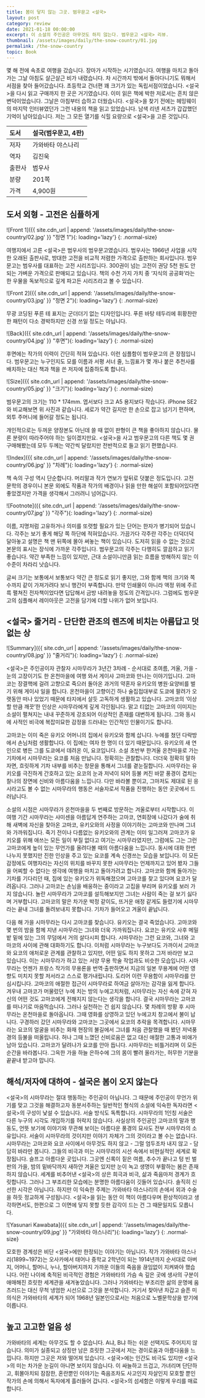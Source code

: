 ```yaml
---
title: 봄이 닿지 않는 그곳. 범우문고 <설국>
layout: post
category: review
date: 2021-01-18 00:00:00
excerpt: 이 소설의 주인공은 아무것도 하지 않는다. 범우문고 <설국> 리뷰.
thumbnail: /assets/images/daily/the-snow-country/01.jpg
permalink: /the-snow-country
topic: Book
---
```


몇 해 전에 속초로 여행을 갔습니다. 장마가 시작하는 시기였습니다. 여행을 마치고 돌아가는 그날 아침도 살근살근 비가 내렸습니다. 차 시간까지 밖에서 돌아다니기도 뭐해서 서점을 찾아 들어갔습니다. 초등학교 건너편 꽤 크기가 있는 독립서점이었습니다. <설국>을 다시 읽고 구매까지 한 곳은 거기였습니다. 이미 읽은 책에 박한 저로서는 흔치 않은 변덕이었습니다. 그날은 아침부터 습하고 더웠습니다. <설국>을 찾기 전에는 헤밍웨이의 마지막 인터뷰였던가 그런 내용의 책을 읽고 있었습니다. 남색 리넨 셔츠가 갑갑했던 기억이 남아있습니다. 저는 그 모든 열기를 식힐 요량으로 <설국>을 고른 것입니다.

|도서|설국(범우문고, 4판)|
|:---|:---|
|저자|가와바타 야스나리|
|역자|김진욱|
|출판사|범우사|
|분량|201쪽|
|가격|4,900원|

## 도서 외형 - 고전은 심플하게

![Front 1]({{ site.cdn_url | append: '/assets/images/daily/the-snow-country/02.jpg' }} "정면 1"){: loading='lazy'}
{: .normal-size}

여행지에서 고른 <설국>은 범우사의 범우문고였습니다. 범우사는 1966년 사업을 시작한 오래된 출판사로, 방대한 고전을 비교적 저렴한 가격으로 출판하는 회사입니다. 범우문고는 범우사를 대표하는 고전 시리즈입니다. 300권이 넘는 고전이 권당 5천 원도 안되는 가벼운 가격으로 판매되고 있습니다. 책의 수천 가지 가치 중 ‘지식의 공공화’라는 한 우물을 독보적으로 깊게 파고든 시리즈라고 볼 수 있습니다.

![Front 2]({{ site.cdn_url | append: '/assets/images/daily/the-snow-country/03.jpg' }} "정면 2"){: loading='lazy'}
{: .normal-size}

무광 코딩된 푸른 테 표지는 군더더기 없는 디자인입니다. 푸른 바탕 테두리에 휘황찬란한 패턴이 다소 경박하지만 신경 쓰일 정도는 아닙니다.

![Back]({{ site.cdn_url | append: '/assets/images/daily/the-snow-country/04.jpg' }} "후면"){: loading='lazy'}
{: .normal-size}

후면에는 작가의 이력이 간단히 적혀 있습니다. 이런 심플함이 범우문고의 큰 장점입니다. 범우문고는 누구인지도 모를 이름과 서평 서너 줄, 느낌표가 몇 개나 붙은 추천사를 배치하는 대신 책과 책을 쓴 저자에 집중하도록 합니다.

![Size]({{ site.cdn_url | append: '/assets/images/daily/the-snow-country/05.jpg' }} "크기"){: loading='lazy'}
{: .normal-size}

범우문고의 크기는 110 * 174mm. 엽서보다 크고 A5 용지보다 작습니다. iPhone SE2와 비교해보면 위 사진과 같습니다. 세로가 약간 길지만 한 손으로 잡고 넘기기 편하며, 외투 주머니에 들어갈 정도는 됩니다.

개인적으로는 두꺼운 양장본도 아닌데 쓸 때 없이 판형이 큰 책을 좋아하지 않습니다. 물론 분량이 따라주어야 하는 일이겠지만요. <설국>을 사고 범우문고의 다른 책도 몇 권 구매해봤는데 모두 두께는 약간씩 달랐지만 전반적으로 들고 읽기 편했습니다.

![Index]({{ site.cdn_url | append: '/assets/images/daily/the-snow-country/06.jpg' }} "차례"){: loading='lazy'}
{: .normal-size}

책 속의 구성 역시 단순합니다. 머리말과 작가 연보가 앞뒤로 덧붙은 정도입니다. 고전 문학의 경우이니 본문 외에도 작품과 작가의 배경이나 읽을 만한 해설이 포함되어있다면 좋았겠지만 가격을 생각해서 그러려니 넘어갑니다.

![Footnote]({{ site.cdn_url | append: '/assets/images/daily/the-snow-country/07.jpg' }} "각주"){: loading='lazy'}
{: .normal-size}

이름, 지명처럼 고유하거나 의미를 또렷할 필요가 있는 단어는 한자가 병기되어 있습니다. 각주는 보기 좋게 해당 쪽 하단에 적혀있습니다. 가끔가다 각주란 각주는 더덕더덕 달아놓고 설명은 책 맨 뒤쪽에 몰아 써놓는 책이 있습니다. 도저히 읽을 수 없는 것으로 본문의 표시는 장식에 가까운 각주입니다. 범우문고의 각주는 다행히도 깔끔하고 읽기 좋습니다. 약간 부족한 느낌이 있지만, 근대 소설이니만큼 읽는 흐름을 방해하지 않는 이 수준이 차라리 낫습니다.

글씨 크기는 보통에서 보통보다 약간 큰 정도로 읽기 좋지만, 그와 함께 책의 크기와 쪽수까지 같이 가져가려다 보니 행간이 부족합니다. 만약 인쇄물이 아니라 액정 위에 주르륵 펼쳐진 전자책이었다면 답답해서 금방 내려놓을 정도의 간격입니다. 그럼에도 범우문고의 심플해서 레이아웃은 고전을 담기에 더할 나위가 없어 보입니다.

## <설국> 줄거리 - 단단한 관조의 렌즈에 비치는 아름답고 덧없는 상

![Summary]({{ site.cdn_url | append: '/assets/images/daily/the-snow-country/08.jpg' }} "줄거리"){: loading='lazy'}
{: .normal-size}

<설국&gt;은 주인공이자 관찰자 시마무라가 3년간 3차례 - 순서대로 초여름, 겨울, 가을 - 눈의 고장이기도 한 온천마을에 여행 와서 게이샤 고마코와 만나는 이야기입니다. 고마코는 장결핵에 걸려 고향으로 죽으러 돌아온 과거의 약혼자 유키오의 병원·요양비를 벌기 위해 게이샤 일을 합니다. 온천마을이 고향이긴 하나 술집접대부로 도쿄에 팔려가 오랫동안 떠나 있었기 때문에 타지에서 살듯 고독하게 생활하고 있습니다. 고마코의 ‘이상할 만큼 깨끗’한 인상은 시마무라에게 깊게 각인됩니다. 맑고 티없는 고마코의 이미지는 소설이 펼쳐지는 내내 꾸준하게 강조되어 이상적인 존재를 대변하게 됩니다. 그와 동시에 사적인 비극에 복잡미묘한 감정을 드러내는 인간적인 인물이기도 합니다.

고마코는 이미 죽은 유키오 어머니의 집에서 유키오와 함께 삽니다. 누에를 쳤던 다락방에서 손님처럼 생활합니다. 이 집에는 여자 한 명이 더 있기 때문입니다. 유키오의 새 연인으로 병든 그를 도쿄에서 데려온 이, 요코입니다. 소설 초반부 한겨울 온천마을로 가는 기차에서 시마무라는 요코를 처음 만납니다. 정확히는 관찰합니다. 더더욱 정확히 말하자면, 흐릿하게 기차 내부를 비추는 창문을 통해서 그녀를 곁눈질합니다. 시마무라는 유키오를 극진하게 간호하고 있는 요코의 눈과 저녁이 되어 등불 켜진 바깥 풍경이 겹치는 찰나의 장면에 신비와 아름다움을 느낍니다. 다만 바라볼 뿐이고, 그마저도 제대로 된 응시라고도 볼 수 없는 시마무라의 행동은 서술자로서 작품을 진행하는 동안 곳곳에서 드러납니다.

소설의 시점은 시마무라가 온천마을을 두 번째로 방문하는 겨울로부터 시작합니다. 이 여행 기간 시마무라는 샤미센을 아름답게 연주하는 고마코, 연회장에 나갔다가 술에 취해 새벽에 자신을 찾아온 고마코, 유키오와의 사정을 이야기하는 고마코와 만나며 그녀와 가까워집니다. 죽기 전이나 다름없는 유키오와의 관계는 이미 일그러져 고마코가 유키오를 위해 애쓰는 모든 일이 부질 없다고 여기는 시마무라였지만, 그럼에도 그는 그런 고마코에게 높이 있는 무언가를 올려다볼 때의 아름다움을 느낍니다. 동시에 대화 한번 나누지 못했지만 진한 인상을 주고 있는 요코를 계속 신경쓰는 모습을 보입니다. 이 모든 감정에도 여행자라는 자신의 위치를 바꾸지 못한 시마무라는 언제까지고 있어 봤자 그들을 어찌할 수 없다는 생각에 여행을 마치고 돌아가려고 합니다. 고마코와 함께 돌아가는 기차를 기다리던 때, 집에 있는 유키오가 위독해졌으며 고마코를 찾고 있다며 요코가 달려옵니다. 그러나 고마코는 손님을 배웅하는 중이라고 고집을 부리며 유키오를 보러 가지 않습니다. 놀란 시마무라가 고마코를 설득해보지만 그녀는 사람이 죽는 걸 보기 싫다며 거부합니다. 고마코의 말은 차가운 박정 같이도, 뜨거운 애정 같게도 들렸기에 시마무라는 끝내 그녀를 돌려보내지 못합니다. 기차가 들어오고 겨울이 끝납니다.

다음 해 가을 시마무라는 다시 고마코를 찾습니다. 유키오는 결국 죽었습니다. 고마코와 몇 번의 밤을 함께 지낸 시마무라는 그녀와 더욱 가까워집니다. 요코는 유키오 사후 메밀밭 밑에 있는 그의 무덤에서 거의 살다시피 합니다. 시마무라는 그런 요코와, 그녀와 고마코의 사이에 관해 대화하기도 합니다. 이처럼 시마무라는 누구보다도 가까이서 고마코와 요코의 애처로운 관계를 관찰하고 있지만, 어떤 일도 하지 못하고 그저 바라만 보고 있습니다. 이는 시마무라가 하고 있는 서양 무용 학술 작업과도 비슷한 모습입니다. 시마무라는 언젠가 프랑스 작가의 무용론을 번역·출판하면서 지금의 일본 무용계에 어떤 영향도 미치지 못할 저서라고 스스로 평가내립니다. 도리어 이런 무용함이 시마무라를 안심시킵니다. 고마코의 애절한 접근이 시마무라로 하여금 살아가는 감각을 잃게 합니다. 겨우내 고마코가 머물렀던 누에 치는 방의 누에고치처럼, 시마무라는 자신 속에 갇혀 자신의 어떤 것도 고마코에게 전해지지 않는다는 생각을 합니다. 결국 시마무라는 고마코를 떠나기로 마음먹습니다. 그러나 실천하는 건 쉽지 않습니다. 몇 차례의 방황 후 시마무라는 온천마을로 돌아옵니다. 그때 영화를 상영하고 있던 누에고치 창고에서 불이 납니다. 구경하러 갔던 시마무라와 고마코는 그곳에서 요코의 추락을 목격합니다. 시마무라는 요코의 얼굴을 비추는 화재 현장의 불길에서 그녀를 처음 관찰했을 때 봤던 저녁풍경의 등불을 떠올립니다. 허나 그때 느꼈던 신비로움은 없고 대신 애절한 고통과 비애가 남아 있습니다. 고마코가 달려나가 요코를 안아 듭니다. 시마무라는 비틀거리며 이 모든 순간을 바라봅니다. 그윽한 가을 하늘 은하수에 그의 몸이 빨려 올라가는, 허무한 기분을 끝끝내 받고야 맙니다.

## 해석/저자에 대하여 - 설국은 봄이 오지 않는다

<설국&gt;의 시마무라는 절대 행동하는 주인공이 아닙니다. 그 때문에 주인공이 무언가 위기를 맞고 그것을 해결하고자 동분서주하는 일반적인 형식의 소설에 익숙한 독자라면 <설국>의 구성이 낯설 수 있습니다. 서술 방식도 독특합니다. 시마무라의 1인칭 서술은 다른 누구의 시각도 개입하기를 허락지 않습니다. 사실상의 주인공인 고마코의 말과 행동도, 언뜻 보기에 이야기와 무관해 보이는 아름다운 풍경의 묘사도 전부 시마무라의 소유입니다. 서술이 시마무라의 것이지만 이야기 자체가 그의 것이라고 볼 수는 없습니다. 시마무라는 고마코와 요코 사이에서 아무것도 하지 않고 - 그럴 엄두조차 내지 않고 - 담담히 바라만 봅니다. 그들의 비극과 미는 시마무라의 시선 속에서 비현실적인 세계로 확장됩니다. 슬프고 아름다운 곳입니다. 그곳엔 신록이 짙은 여름, 추수가 끝나고 텅 빈 벌판의 가을, 밤의 밑바닥까지 새하얀 겨울은 있지만 눈이 녹고 생명이 부활하는 봄은 존재하지 않습니다. 세계를 비추어낸 <설국>의 상은 희극과 비극, 삶과 죽음마저 경계가 흐릿합니다. 그러나 그 부조리한 모습에는 분명한 아름다움이 깃들어 있습니다. 솔직히 신선한 시각은 아닙니다. 하지만 이 익숙한 주제는 가와바타 야스나리의 손에서 외과 수술을 하듯 정교하게 구성됩니다. <설국>을 읽는 동안 이 책이 아름다우며 환상적이라고 생각하면서도, 한편으로 그 이면에 닿지 못할 듯한 감각이 드는 건 그 때문일지도 모릅니다.

![Yasunari Kawabata]({{ site.cdn_url | append: '/assets/images/daily/the-snow-country/09.jpg' }} "가와바타 야스나리"){: loading='lazy'}
{: .normal-size}

모호한 경계성은 비단 <설국>에만 한정되는 이야기는 아닙니다. 작가 가와바타 야스나리(1899~1972)는 오사카에서 태어나 중학교 2학년이 되는 1914년까지 순서대로 아버지, 어머니, 할머니, 누나, 할아버지까지 가까운 이들의 죽음을 끊임없이 지켜봐야 했습니다. 어린 나이에 축적된 비극적인 경험은 가와바타의 가슴 속 깊은 곳에 생사의 구분이 애매해진 흐릿한 세계관을 새겨놓았습니다. 그러나 가와바타는 부조리한 삶의 운명에 움츠러드는 대신 무척 냉엄한 시선으로 그것을 분석합니다. 거기서 찾아낸 차갑고 슬픈 미의식은 가와바타의 세계가 되어 1968년 일본인으로서는 처음으로 노벨문학상을 받기에 이릅니다.

## 높고 고고한 얼음 성

가와바타의 세계는 아무것도 할 수 없습니다. A냐, B냐 하는 쉬운 선택지도 주어지지 않습니다. 의미가 실종되고 상징만 남은 흐릿한 그곳에서 저는 경이로움과 아름다움을 느낍니다. 하지만 그곳은 저와 떨어져 있습니다. <설국>에는 인간도 비극도 있지만 <설국>의 미는 차가운 눈길이 아니면 보이지 않습니다. 이 싸늘하고 뜨겁고, 가녀리며 단단하고, 휘몰아치되 잠잠한, 혼란뿐인 이야기는 죽음조차도 사고인지 자살인지 모호할 뿐인 작가의 손에 의해서 독자에게 흘러들어 갑니다. <설국>의 섬세함은 이렇게 우리를 매료합니다.